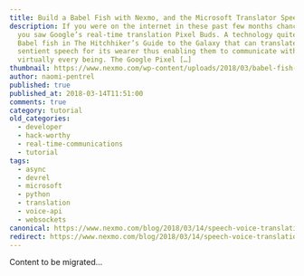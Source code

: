 ```yaml
---
title: Build a Babel Fish with Nexmo, and the Microsoft Translator Speech API
description: If you were on the internet in these past few months chances are
  you saw Google’s real-time translation Pixel Buds. A technology quite like the
  Babel fish in The Hitchhiker’s Guide to the Galaxy that can translate any
  sentient speech for its wearer thus enabling them to communicate with
  virtually every being. The Google Pixel […]
thumbnail: https://www.nexmo.com/wp-content/uploads/2018/03/babel-fish-tutorial.png
author: naomi-pentrel
published: true
published_at: 2018-03-14T11:51:00
comments: true
category: tutorial
old_categories:
  - developer
  - hack-worthy
  - real-time-communications
  - tutorial
tags:
  - async
  - devrel
  - microsoft
  - python
  - translation
  - voice-api
  - websockets
canonical: https://www.nexmo.com/blog/2018/03/14/speech-voice-translation-microsoft-dr
redirect: https://www.nexmo.com/blog/2018/03/14/speech-voice-translation-microsoft-dr
---
```

Content to be migrated...